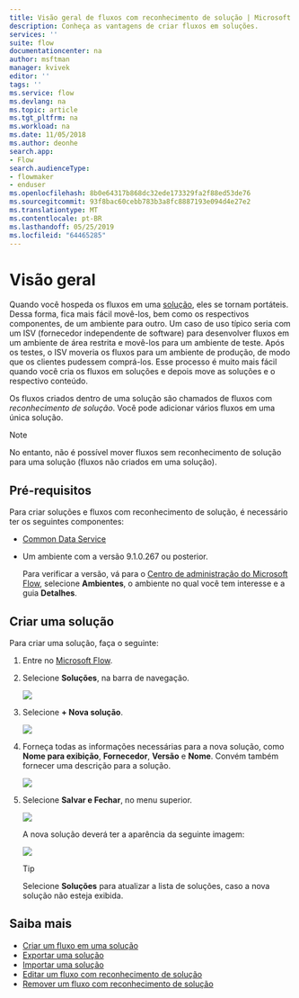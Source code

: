 ```yaml
---
title: Visão geral de fluxos com reconhecimento de solução | Microsoft Docs
description: Conheça as vantagens de criar fluxos em soluções.
services: ''
suite: flow
documentationcenter: na
author: msftman
manager: kvivek
editor: ''
tags: ''
ms.service: flow
ms.devlang: na
ms.topic: article
ms.tgt_pltfrm: na
ms.workload: na
ms.date: 11/05/2018
ms.author: deonhe
search.app:
- Flow
search.audienceType:
- flowmaker
- enduser
ms.openlocfilehash: 8b0e64317b868dc32ede173329fa2f88ed53de76
ms.sourcegitcommit: 93f8bac60cebb783b3a8fc8887193e094d4e27e2
ms.translationtype: MT
ms.contentlocale: pt-BR
ms.lasthandoff: 05/25/2019
ms.locfileid: "64465285"
---
```

# <a name="overview"></a>Visão geral

Quando você hospeda os fluxos em uma [solução](https://docs.microsoft.com/powerapps/maker/common-data-service/solutions-overview), eles se tornam portáteis. Dessa forma, fica mais fácil movê-los, bem como os respectivos componentes, de um ambiente para outro. Um caso de uso típico seria com um ISV (fornecedor independente de software) para desenvolver fluxos em um ambiente de área restrita e movê-los para um ambiente de teste. Após os testes, o ISV moveria os fluxos para um ambiente de produção, de modo que os clientes pudessem comprá-los. Esse processo é muito mais fácil quando você cria os fluxos em soluções e depois move as soluções e o respectivo conteúdo.

Os fluxos criados dentro de uma solução são chamados de fluxos com *reconhecimento de solução*. Você pode adicionar vários fluxos em uma única solução.

> [!NOTE] 
> No entanto, não é possível mover fluxos sem reconhecimento de solução para uma solução (fluxos não criados em uma solução).

## <a name="prerequisites"></a>Pré-requisitos

Para criar soluções e fluxos com reconhecimento de solução, é necessário ter os seguintes componentes:

- [Common Data Service](https://docs.microsoft.com/powerapps/maker/common-data-service/data-platform-intro)
- Um ambiente com a versão 9.1.0.267 ou posterior.

  Para verificar a versão, vá para o [Centro de administração do Microsoft Flow](https://admin.flow.microsoft.com), selecione **Ambientes**, o ambiente no qual você tem interesse e a guia **Detalhes**.

## <a name="create-a-solution"></a>Criar uma solução

Para criar uma solução, faça o seguinte:

1. Entre no [Microsoft Flow](https://flow.microsoft.com).
1. Selecione **Soluções**, na barra de navegação.

   ![](./media/overview-solution-flows/select-solutions-from-left-nav.png)

1. Selecione **+ Nova solução**.

   ![](./media/overview-solution-flows/select-new-solution.png)

1. Forneça todas as informações necessárias para a nova solução, como **Nome para exibição**, **Fornecedor**, **Versão** e **Nome**. Convém também fornecer uma descrição para a solução.

   ![](./media/overview-solution-flows/new-solution.png)

1. Selecione **Salvar e Fechar**, no menu superior.

   ![](./media/overview-solution-flows/save-and-close-solution.png)

   A nova solução deverá ter a aparência da seguinte imagem:

   ![](./media/overview-solution-flows/new-solution-created.png)

   > [!TIP]
   > Selecione **Soluções** para atualizar a lista de soluções, caso a nova solução não esteja exibida.

## <a name="learn-more"></a>Saiba mais

- [Criar um fluxo em uma solução](./create-flow-solution.md)
- [Exportar uma solução](./export-flow-solution.md)
- [Importar uma solução](./import-flow-solution.md)
- [Editar um fluxo com reconhecimento de solução](./edit-solution-aware-flow.md)
- [Remover um fluxo com reconhecimento de solução](./remove-solution-aware-flow.md)

